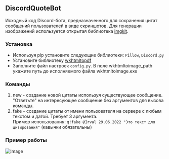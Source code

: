 ## DiscordQuoteBot

Исходный код Discord-бота, предназначенного для сохранения цитат сообщений пользователей в виде скриншотов. Для генерации изображений используется открытая библиотека [imgkit](https://pypi.org/project/imgkit/).

### Установка
- Используя pip установите следующие библиотеки: `Pillow`, `Discord.py`
- Установите библиотеку [wkhtmltopdf](https://wkhtmltopdf.org/)
- Заполните файл настроек `config.py`. В поле wkhtmltoimage_path укажите путь до исполняемого файла wkhtmltoimage.exe

### Команды
1. new - создание новой цитаты используя существующее сообщение. "Ответьте" на интересующее сообщение без аргументов для вызова команды.
2. fake - создание цитаты от имени пользователя на сервере с любым текстом и датой. Требует 3 аргумента. <br>
Пример использования: `q!fake @Irval 29.06.2022 "Это текст для цитирования"` (кавычки обязательны)

### Пример работы
![image](https://user-images.githubusercontent.com/56792892/176447727-20743982-61b5-4970-a928-9ab879fb018e.png)
